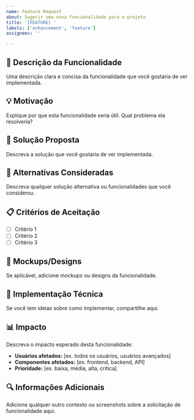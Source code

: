 ```yaml
---
name: Feature Request
about: Sugerir uma nova funcionalidade para o projeto
title: '[FEATURE] '
labels: ['enhancement', 'feature']
assignees: ''

---
```


## 🚀 Descrição da Funcionalidade
Uma descrição clara e concisa da funcionalidade que você gostaria de ver implementada.

## 💡 Motivação
Explique por que esta funcionalidade seria útil. Qual problema ela resolveria?

## 🎯 Solução Proposta
Descreva a solução que você gostaria de ver implementada.

## 🔄 Alternativas Consideradas
Descreva qualquer solução alternativa ou funcionalidades que você considerou.

## 📋 Critérios de Aceitação
- [ ] Critério 1
- [ ] Critério 2
- [ ] Critério 3

## 🎨 Mockups/Designs
Se aplicável, adicione mockups ou designs da funcionalidade.

## 🔧 Implementação Técnica
Se você tem ideias sobre como implementar, compartilhe aqui.

## 📊 Impacto
Descreva o impacto esperado desta funcionalidade:
- **Usuários afetados:** [ex. todos os usuários, usuários avançados]
- **Componentes afetados:** [ex. frontend, backend, API]
- **Prioridade:** [ex. baixa, média, alta, crítica]

## 🔍 Informações Adicionais
Adicione qualquer outro contexto ou screenshots sobre a solicitação de funcionalidade aqui.
